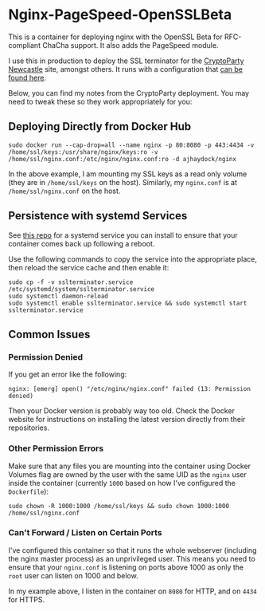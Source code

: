 # Nginx-PageSpeed-OpenSSLBeta
This is a container for deploying nginx with the OpenSSL Beta for RFC-compliant ChaCha support. It also adds the PageSpeed module.

I use this in production to deploy the SSL terminator for the [CryptoParty Newcastle](https://cryptopartynewcastle.org/) site, amongst others. It runs with a configuration that [can be found here](https://github.com/ORGNorthEast/CryptoParty-Newcastle/tree/master/cryptopartynewcastle.org/nginx%20SSL%20Terminator).

Below, you can find my notes from the CryptoParty deployment. You may need to tweak these so they work appropriately for you:

## Deploying Directly from Docker Hub
```
sudo docker run --cap-drop=all --name nginx -p 80:8080 -p 443:4434 -v /home/ssl/keys:/usr/share/nginx/keys:ro -v /home/ssl/nginx.conf:/etc/nginx/nginx.conf:ro -d ajhaydock/nginx
```
In the above example, I am mounting my SSL keys as a read only volume (they are in `/home/ssl/keys` on the host). Similarly, my `nginx.conf` is at `/home/ssl/nginx.conf` on the host.

## Persistence with systemd Services
See [this repo](https://github.com/ORGNorthEast/CryptoParty-Newcastle/raw/master/cryptopartynewcastle.org/nginx%20SSL%20Terminator/sslterminator.service) for a systemd service you can install to ensure that your container comes back up following a reboot.

Use the following commands to copy the service into the appropriate place, then reload the service cache and then enable it:
```
sudo cp -f -v sslterminator.service /etc/systemd/system/sslterminator.service
sudo systemctl daemon-reload
sudo systemctl enable sslterminator.service && sudo systemctl start sslterminator.service
```

## Common Issues
### Permission Denied
If you get an error like the following:
```
nginx: [emerg] open() "/etc/nginx/nginx.conf" failed (13: Permission denied)
```
Then your Docker version is probably way too old. Check the Docker website for instructions on installing the latest version directly from their repositories.

### Other Permission Errors
Make sure that any files you are mounting into the container using Docker Volumes flag are owned by the user with the same UID as the `nginx` user inside the container (currently `1000` based on how I've configured the `Dockerfile`):
```
sudo chown -R 1000:1000 /home/ssl/keys && sudo chown 1000:1000 /home/ssl/nginx.conf
```

### Can't Forward / Listen on Certain Ports
I've configured this container so that it runs the whole webserver (including the nginx master process) as an unprivileged user. This means you need to ensure that your `nginx.conf` is listening on ports above 1000 as only the `root` user can listen on 1000 and below.

In my example above, I listen in the container on `8080` for HTTP, and on `4434` for HTTPS.
